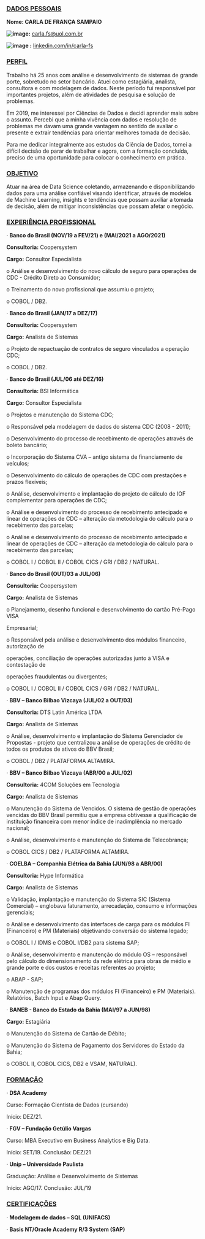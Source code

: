  

### <u>**DADOS PESSOAIS**</u> 

**Nome: CARLA DE FRANÇA SAMPAIO** 

**![image](https://user-images.githubusercontent.com/51466310/169172831-52036be0-9fef-407a-9d1c-fe5bd0c6b610.png):** [carla.fs@uol.com.br](mailto:carla.fs@uol.com.br) 

**![image](https://user-images.githubusercontent.com/51466310/169172699-ac264ed0-1c71-49c6-91ab-b5e935b5ce7b.png)
:** [linkedin.com/in/carla-fs](https://www.linkedin.com/in/carla-fs)

 

### <u>**PERFIL**</u>

Trabalho há 25 anos com análise e desenvolvimento de sistemas de grande porte, sobretudo no setor bancário. Atuei como estagiária, analista, consultora e com modelagem de dados. Neste período fui responsável por importantes projetos, além de atividades de pesquisa e solução de problemas.

Em 2019, me interessei por Ciências de Dados e decidi aprender mais sobre o assunto. Percebi que a minha vivência com dados e resolução de problemas me davam uma grande vantagem no sentido de avaliar o presente e extrair tendências para orientar melhores tomada de decisão. 

Para me dedicar integralmente aos estudos da Ciência de Dados, tomei a difícil decisão de parar de trabalhar e agora, com a formação concluída, preciso de uma oportunidade para colocar o conhecimento em prática.

 

### <u>**OBJETIVO**</u> 

Atuar na área de Data Science coletando, armazenando e disponibilizando dados para uma análise confiável visando identificar, através de modelos de Machine Learning, insights e tendências que possam auxiliar a tomada de decisão, além de mitigar inconsistências que possam afetar o negócio. 

 

### <u>**EXPERIÊNCIA PROFISSIONAL**</u> 

 

·   **Banco do Brasil (NOV/19 a FEV/21) e (MAI/2021 a AGO/2021)**

**Consultoria:** Coopersystem 

**Cargo:** Consultor Especialista

 o Análise e desenvolvimento do novo cálculo de seguro para operações de CDC - Crédito Direto ao Consumidor;  

o Treinamento do novo profissional que assumiu o projeto;

o COBOL / DB2. 

 

·   **Banco do Brasil (JAN/17 a DEZ/17)** 

**Consultoria:** Coopersystem 

**Cargo:** Analista de Sistemas 

o Projeto de repactuação de contratos de seguro vinculados a operação CDC; 

   o COBOL / DB2. 

 

·   **Banco do Brasil (JUL/06 até DEZ/16)**

**Consultoria:** BSI Informática 

**Cargo:** Consultor Especialista

o Projetos e manutenção do Sistema CDC; 

o Responsável pela modelagem de dados do sistema CDC (2008 - 2011);

o Desenvolvimento do processo de recebimento de operações através de boleto bancário; 

o Incorporação do Sistema CVA – antigo sistema de financiamento de veículos; 

o Desenvolvimento do cálculo de operações de CDC com prestações e prazos flexíveis; 

o Análise, desenvolvimento e implantação do projeto de cálculo de IOF complementar para operações de CDC; 

o Análise e desenvolvimento do processo de recebimento antecipado e linear de operações de CDC – alteração da metodologia do cálculo para o recebimento das parcelas;  

o Análise e desenvolvimento do processo de recebimento antecipado e linear de operações de CDC – alteração da metodologia do cálculo para o recebimento das parcelas;

   o COBOL I / COBOL II / COBOL CICS / GRI / DB2 / NATURAL. 

 

·   **Banco do Brasil (OUT/03 a JUL/06)** 

**Consultoria:** Coopersystem 

**Cargo:** Analista de Sistemas 

o Planejamento, desenho funcional e desenvolvimento do cartão Pré-Pago VISA 

  Empresarial;  

 o Responsável pela análise e desenvolvimento dos módulos financeiro, autorização de  

  operações, conciliação de operações autorizadas junto à VISA e contestação de    

  operações fraudulentas ou divergentes;  

 o COBOL I / COBOL II / COBOL CICS / GRI / DB2 / NATURAL. 

 

 

·   **BBV – Banco Bilbao Vizcaya (JUL/02 a OUT/03)** 

**Consultoria:** DTS Latin América LTDA 

**Cargo:** Analista de Sistemas 

o Análise, desenvolvimento e implantação do Sistema Gerenciador de Propostas - projeto que centralizou a análise de operações de crédito de todos os produtos de ativos do BBV Brasil;

o COBOL / DB2 / PLATAFORMA ALTAMIRA. 

 

·   **BBV – Banco Bilbao Vizcaya (ABR/00 a JUL/02)** 

**Consultoria:** 4COM Soluções em Tecnologia 

**Cargo:** Analista de Sistemas 

o Manutenção do Sistema de Vencidos. O sistema de gestão de operações vencidas do BBV Brasil permitiu que a empresa obtivesse a qualificação de instituição financeira com menor índice de inadimplência no mercado nacional;  

o Análise, desenvolvimento e manutenção do Sistema de Telecobrança;  

o COBOL CICS / DB2 / PLATAFORMA ALTAMIRA. 

 

·   **COELBA – Companhia Elétrica da Bahia (JUN/98 a ABR/00)** 

**Consultoria:** Hype Informática

**Cargo:** Analista de Sistemas 

o Validação, implantação e manutenção do Sistema SIC (Sistema Comercial) – englobava faturamento, arrecadação, consumo e informações gerenciais; 

o Análise e desenvolvimento das interfaces de carga para os módulos FI (Financeiro) e PM (Materiais) objetivando conversão do sistema legado;  

   o COBOL I / IDMS e COBOL I/DB2 para sistema SAP; 

o Análise, desenvolvimento e manutenção do módulo OS – responsável pelo cálculo do dimensionamento da rede elétrica para obras de médio e grande porte e dos custos e receitas referentes ao projeto;

o ABAP - SAP; 

o Manutenção de programas dos módulos FI (Financeiro) e PM (Materiais). Relatórios, Batch Input e Abap Query. 

 

 

·   **BANEB - Banco do Estado da Bahia (MAI/97 a JUN/98)** 

**Cargo:** Estagiária 

 o Manutenção do Sistema de Cartão de Débito; 

   o Manutenção do Sistema de Pagamento dos Servidores do Estado da Bahia;

   o COBOL II, COBOL CICS, DB2 e VSAM, NATURAL).

 

### <u>**FORMAÇÃO**</u> 

 

·   **DSA Academy** 

Curso: Formação Cientista de Dados (cursando) 

Início: DEZ/21. 

 

·   **FGV – Fundação Getúlio Vargas** 

Curso: MBA Executivo em Business Analytics e Big Data. 

Início: SET/19. Conclusão: DEZ/21 

 

·   **Unip – Universidade Paulista** 

Graduação: Análise e Desenvolvimento de Sistemas 

Início: AGO/17. Conclusão: JUL/19 

 

### <u>**CERTIFICAÇÕES**</u>

 

·   **Modelagem de dados – SQL (UNIFACS)** 

 

·   **Basis NT/Oracle Academy R/3 System (SAP)**

 
